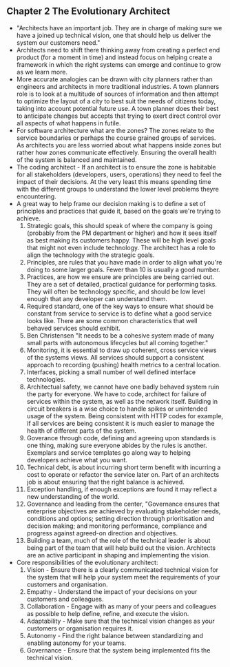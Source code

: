 ## Chapter 2 The Evolutionary Architect

* "Architects have an important job. They are in charge of making sure we have a joined up technical vision, one that should help us deliver the system our customers need."
* Architects need to shift there thinking away from creating a perfect end product (for a moment in time) and instead focus on helping create a framework in which the right systems can emerge and continue to grow as we learn more.
* More accurate analogies can be drawn with city planners rather than engineers and architects in more traditional industries. A town planners role is to look at a multitude of sources of information and then attempt to optimize the layout of a city to best suit the needs of citizens today, taking into account potential future use. A town planner does their best to anticipate changes but accepts that trying to exert direct control over all aspects of what happens in futile. 
* For software architecture what are the zones? The zones relate to the service boundaries or perhaps the course grained groups of services. As architects you are less worried about what happens inside zones but rather how zones communicate effectively. Ensuring the overall health of the system is balanced and maintained.
* The coding architect - If an architect is to ensure the zone is habitable for all stakeholders (developers, users, operations) they need to feel the impact of their decisions. At the very least this means spending time with the different groups to understand the lower level problems theyre encountering.
* A great way to help frame our decision making is to define a set of principles and practices that guide it, based on the goals we're trying to achieve.
  1. Strategic goals, this should speak of where the company is going (probably from the PM department or higher) and how it sees itself as best making its customers happy. These will be high level goals that might not even include technology. The architect has a role to align the technology with the strategic goals.
  2. Principles, are rules that you have made in order to align what you're doing to some larger goals. Fewer than 10 is usually a good number.
  3. Practices, are how we ensure are principles are being carried out. They are a set of detailed, practical guidance for performing tasks. They will often be technology specific, and should be low level enough that any developer can understand them.
  4. Required standard, one of the key ways to ensure what should be constant from service to service is to define what a good service looks like. There are some common characteristics that well behaved services should exhibit.
  5. Ben Christensen "It needs to be a cohesive system made of many small parts with autonomous lifecycles but all coming together."
  6. Monitoring, it is essential to draw up coherent, cross service views of the systems views. All services should support a consistent approach to recording (pushing) health metrics to a central location.
  7. Interfaces, picking a small number of well defined interface technologies.
  8. Architectual safety, we cannot have one badly behaved system ruin the party for everyone. We have to code, architect for failure of services within the system, as well as the network itself. Building in circuit breakers is a wise choice to handle spikes or unintended usage of the system. Being consistent with HTTP codes for example, if all services are being consistent it is much easier to manage the health of different parts of the system.
  9. Goverance through code, defining and agreeing upon standards is one thing, making sure everyone abides by the rules is another. Exemplars and service templates go along way to helping developers achieve what you want.
  10. Technical debt, is about incurring short term benefit with incurring a cost to operate or refactor the service later on. Part of an architects job is about ensuring that the right balance is achieved.
  11. Exception handling, if enough exceptions are found it may reflect a new understanding of the world.
  12. Governance and leading from the center, "Governance ensures that enterprise objectives are achieved by evaluating stakeholder needs, conditions and options; setting direction through prioritisation and decision making; and monitoring performance, compliance and progress against agreed-on direction and objectives.
  13. Building a team, much of the role of the technical leader is about being part of the team that will help build out the vision. Architects are an active participant in shaping and implementing the vision.
* Core responsibilities of the evolutionary architect:
  1. Vision - Ensure there is a clearly communicated technical vision for the system that will help your system meet the requirements of your customers and organisation.
  2. Empathy - Understand the impact of your decisions on your customers and colleagues.
  3. Collaboration - Engage with as many of your peers and colleagues as possible to help define, refine, and execute the vision.
  4. Adaptability - Make sure that the technical vision changes as your customers or organisation requires it.
  5. Autonomy - Find the right balance between standardizing and enabling autonomy for your teams.
  6. Governance - Ensure that the system being implemented fits the technical vision.
